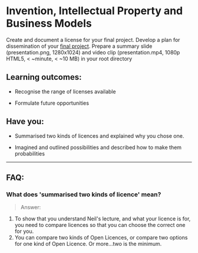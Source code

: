 # Invention, Intellectual Property and Business Models
Create and document a license for your final project. Develop a plan for dissemination of your [final project](http://academy.cba.mit.edu/classes/applications_implications/index.html).
Prepare a summary slide (presentation.png, 1280x1024) and video clip (presentation.mp4, 1080p HTML5, < ~minute, < ~10 MB)
      in your root directory

## Learning outcomes:
* Recognise the range of licenses available

* Formulate future opportunities

## Have you:
* Summarised two kinds of licences and explained why you chose one.

* Imagined and outlined possibilities and described how to make them probabilities

---

## FAQ:

### What does 'summarised two kinds of licence' mean?
> Answer:
1. To show that you understand Neil's lecture, and what your licence is for, you need to compare licences so that you can choose the correct one for you.
2. You can compare two kinds of Open Licences, or compare two options for one kind of Open Licence. Or more...two is the minimum. 